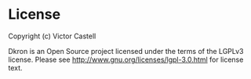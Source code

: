 # License

Copyright (c) Victor Castell

Dkron is an Open Source project licensed under the terms of
the LGPLv3 license.  Please see http://www.gnu.org/licenses/lgpl-3.0.html
for license text.
